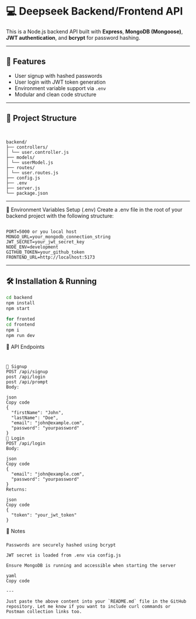 # 💻 Deepseek Backend/Frontend API

This is a Node.js backend API built with **Express**, **MongoDB (Mongoose)**, **JWT authentication**, and **bcrypt** for password hashing.

---

## 🚀 Features

- User signup with hashed passwords
- User login with JWT token generation
- Environment variable support via `.env`
- Modular and clean code structure

---

## 📁 Project Structure
```


backend/
├── controllers/
│ └── user.controller.js
├── models/
│ └── userModel.js
├── routes/
│ └── user.routes.js
├── config.js
├── .env
├── server.js
└── package.json
```



---

📁 Environment Variables Setup (.env)
Create a .env file in the root of your backend project with the following structure:
```

PORT=5000 or you local host
MONGO_URL=your_mongodb_connection_string
JWT_SECRET=your_jwt_secret_key
NODE_ENV=development
GITHUB_TOKEN=your_github_token
FRONTEND_URL=http://localhost:5173
```


---

## 🛠️ Installation & Running

```bash
cd backend
npm install
npm start

for fronted
cd frontend
npm i
npm run dev
```



📡 API Endpoints
#
```
📝 Signup
POST /api/signup
post /api/login
post /api/prompt
Body:
```

```
json
Copy code
{
  "firstName": "John",
  "lastName": "Doe",
  "email": "john@example.com",
  "password": "yourpassword"
}
🔑 Login
POST /api/login
Body:

json
Copy code
{
  "email": "john@example.com",
  "password": "yourpassword"
}
Returns:

json
Copy code
{
  "token": "your_jwt_token"
}
```
📝 Notes
###
```
Passwords are securely hashed using bcrypt

JWT secret is loaded from .env via config.js

Ensure MongoDB is running and accessible when starting the server

yaml
Copy code

---

Just paste the above content into your `README.md` file in the GitHub repository. Let me know if you want to include curl commands or Postman collection links too.
```







